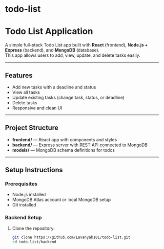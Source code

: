 # todo-list
# Todo List Application

A simple full-stack Todo List app built with **React** (frontend), **Node.js + Express** (backend), and **MongoDB** (database).  
This app allows users to add, view, update, and delete tasks easily.

---

## Features

- Add new tasks with a deadline and status
- View all tasks
- Update existing tasks (change task, status, or deadline)
- Delete tasks
- Responsive and clean UI

---

## Project Structure

- **frontend/** — React app with components and styles
- **backend/** — Express server with REST API connected to MongoDB
- **models/** — MongoDB schema definitions for todos

---

## Setup Instructions

### Prerequisites

- Node.js installed
- MongoDB Atlas account or local MongoDB setup
- Git installed

### Backend Setup

1. Clone the repository:

   ```bash
   git clone https://github.com/Lavanyak101/todo-list.git
   cd todo-list/backend

